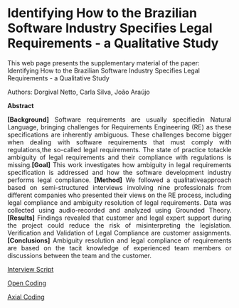 # Identifying How to the Brazilian Software Industry Specifies Legal Requirements - a Qualitative Study

This web page presents the supplementary material of the paper: Identifying How to the Brazilian Software Industry Specifies Legal Requirements - a Qualitative Study

Authors: Dorgival Netto, Carla Silva, João Araújo
<html>
<b>Abstract</b>
<p align="justify">
<b>[Background]</b> Software requirements are usually specifiedin Natural Language, bringing challenges for Requirements Engineering (RE) as these specifications are inherently ambiguous. These challenges become bigger when dealing with software requirements that must comply with regulations,the so-called legal requirements. The state of practice totackle ambiguity of legal requirements and their compliance with regulations is missing.<b>[Goal]</b> This work investigates how ambiguity in legal requirements specification is addressed and how the software development industry performs legal compliance. <b>[Method]</b> We followed a qualitativeapproach based on semi-structured interviews involving nine professionals from different companies who presented their views on the RE process, including legal compliance and ambiguity resolution of legal requirements. Data was collected using audio-recorded and analyzed using Grounded Theory.<b>[Results]</b> Findings revealed that customer and legal expert support during the project could reduce the risk of misinterpreting the legislation. Verification and Validation of Legal Compliance are customer assignments.<b>[Conclusions]</b> Ambiguity resolution and legal compliance of requirements are based on the tacit knowledge of experienced team members or discussions between the team and the customer.</p>
  
<div id="supplementary" class="col-md-10 col-md-offset-1">

<a href="https://github.com/dorgivalnetto/sbes19/blob/gh-pages/SupplementaryMaterial-SBES_2019.pdf">Interview Script </a>

<a href="https://github.com/dorgivalnetto/sbes19/blob/gh-pages/open%20coding.xls"> Open Coding </a>

<a href="https://github.com/dorgivalnetto/sbes19/blob/gh-pages/open%20coding.xls"> Axial Coding </a>
</div>

</html>
